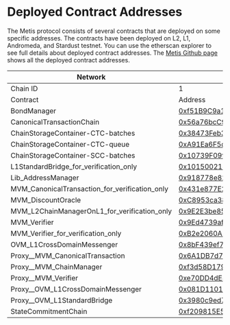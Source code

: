 # Deployed Contract Addresses

The Metis protocol consists of several contracts that are deployed on some specific addresses. The contracts have been deployed on L2, L1, Andromeda, and Stardust testnet. You can use the etherscan explorer to see full details about deployed contract addresses. The [Metis Github page](https://github.com/MetisProtocol/mvm/tree/develop/packages/contracts/deployments) shows all the deployed contract addresses.



| Network                                            | Andromeda (Mainnet)                                                                                                   | Goerli (Testnet)                           |
| -------------------------------------------------- | --------------------------------------------------------------------------------------------------------------------- | ------------------------------------------ |
| Chain ID                                           | 1                                                                                                                     | 5                                          |
| Contract                                           | Address                                                                                                               | Address                                    |
| BondManager                                        | [0xf51B9C9a1c12e7E48BEC15DC358D0C1f0d7Eb3be](https://etherscan.io/address/0xf51B9C9a1c12e7E48BEC15DC358D0C1f0d7Eb3be) | 0x68c39fc25cd754009C87B3160D5Fc9c155A6dFb9 |
| CanonicalTransactionChain                          | [0x56a76bcC92361f6DF8D75476feD8843EdC70e1C9](https://etherscan.io/address/0x56a76bcC92361f6DF8D75476feD8843EdC70e1C9) | 0x6Aec60fc997B4e2931b892398517b56F7b3C48Dd |
| ChainStorageContainer-CTC-batches                  | [0x38473Feb3A6366757A249dB2cA4fBB2C663416B7](https://etherscan.io/address/0x38473Feb3A6366757A249dB2cA4fBB2C663416B7) | 0x6782E5641Ba2D8036Db827B42744f0a93Dd45f07 |
| ChainStorageContainer-CTC-queue                    | [0xA91Ea6F5d1EDA8e6686639d6C88b309cF35D2E57](https://etherscan.io/address/0xA91Ea6F5d1EDA8e6686639d6C88b309cF35D2E57) | 0x65d84E31C6958D6b46686DDfe894Dd35B8876F11 |
| ChainStorageContainer-SCC-batches                  | [0x10739F09f6e62689c0aA8A1878816de9e166d6f9](https://etherscan.io/address/0x10739F09f6e62689c0aA8A1878816de9e166d6f9) | 0x55d3fE19b97D5f948aE277056c1F96fe18E8B0c0 |
| L1StandardBridge\_for\_verification\_only          | [0x101500214981e7A5Ad2334D8404eaF365C2c3113](https://etherscan.io/address/0x101500214981e7A5Ad2334D8404eaF365C2c3113) | 0x0C40f1f7A3B348F8e223F25e9d5808eA5FB43349 |
| Lib\_AddressManager                                | [0x918778e825747a892b17C66fe7D24C618262867d](https://etherscan.io/address/0x918778e825747a892b17C66fe7D24C618262867d) | 0x174eADC85E3B39F48bD378bc63301247854E9385 |
| MVM\_CanonicalTransaction\_for\_verification\_only | [0x431e877E216714647a4DCcEFFC03d7B4Fd4B825E](https://etherscan.io/address/0x431e877E216714647a4DCcEFFC03d7B4Fd4B825E) | 0xd6274CEA1fD5a84b30bbC851DF6c73A5D1A78A32 |
| MVM\_DiscountOracle                                | [0xC8953ca384b4AdC8B1b11B030Afe2F05471664b0](https://etherscan.io/address/0xC8953ca384b4AdC8B1b11B030Afe2F05471664b0) | 0x828c94303251ee2A66d4aEC2714500384453307F |
| MVM\_L2ChainManagerOnL1\_for\_verification\_only   | [0x9E2E3be85df5Ca63DE7674BA64ffD564075f3B48](https://etherscan.io/address/0x9E2E3be85df5Ca63DE7674BA64ffD564075f3B48) | 0x538c6E5C076f8d752F5fBad308a381A370092579 |
| MVM\_Verifier                                      | [0x9Ed4739afd706122591E75F215208ecF522C0Fd3](https://etherscan.io/address/0x9Ed4739afd706122591E75F215208ecF522C0Fd3) | 0x2562Fbe25611C70e7674fb6bc1268F26D484C8F8 |
| MVM\_Verifier\_for\_verification\_only             | [0xB2e2060A179e67cA4299Cc79fA337B98791DE069](https://etherscan.io/address/0xB2e2060A179e67cA4299Cc79fA337B98791DE069) | 0x9257d9d478fb71B98Cc2d1866B1A8C504a8B64C7 |
| OVM\_L1CrossDomainMessenger                        | [0x8bF439ef7167023F009E24b21719Ca5f768Ecb36](https://etherscan.io/address/0x8bF439ef7167023F009E24b21719Ca5f768Ecb36) | 0xE11986E6dDE546294b43f1eCc7181749322E89bf |
| Proxy\_\_MVM\_CanonicalTransaction                 | [0x6A1DB7d799FBA381F2a518cA859ED30cB8E1d41a](https://etherscan.io/address/0x6A1DB7d799FBA381F2a518cA859ED30cB8E1d41a) | 0x9257d9d478fb71B98Cc2d1866B1A8C504a8B64C7 |
| Proxy\_\_MVM\_ChainManager                         | [0xf3d58D1794f2634d6649a978f2dc093898FEEBc0](https://etherscan.io/address/0xf3d58D1794f2634d6649a978f2dc093898FEEBc0) | 0xE11986E6dDE546294b43f1eCc7181749322E89bf |
| Proxy\_\_MVM\_Verifier                             | [0xe70DD4dE81D282B3fa92A6700FEE8339d2d9b5cb](https://etherscan.io/address/0xe70DD4dE81D282B3fa92A6700FEE8339d2d9b5cb) | 0x7ae231F97dd9EFFBE1F84474c050F124074Fb45e |
| Proxy\_\_OVM\_L1CrossDomainMessenger               | [0x081D1101855bD523bA69A9794e0217F0DB6323ff](https://etherscan.io/address/0x081D1101855bD523bA69A9794e0217F0DB6323ff) | 0x914Aed79Cd083B5043C75A90616CC2A0477bf86c |
| Proxy\_\_OVM\_L1StandardBridge                     | [0x3980c9ed79d2c191A89E02Fa3529C60eD6e9c04b](https://etherscan.io/address/0x3980c9ed79d2c191A89E02Fa3529C60eD6e9c04b) | 0xCF7257A86A5dBba34bAbcd2680f209eb9a05b2d2 |
| StateCommitmentChain                               | [0xf209815E595Cdf3ed0aAF9665b1772e608AB9380](https://etherscan.io/address/0xf209815E595Cdf3ed0aAF9665b1772e608AB9380) | 0xd7344Cd0cC2C1A4c208B87fF227aDd1A576ac397 |
